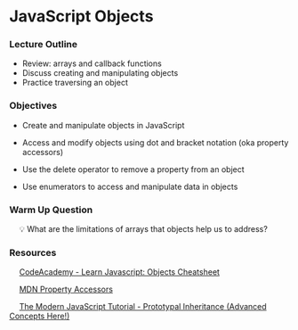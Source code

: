 # JavaScript Objects

### Lecture Outline

- Review: arrays and callback functions
- Discuss creating and manipulating objects
- Practice traversing an object 

### Objectives

- Create and manipulate objects in JavaScript

- Access and modify objects using dot and bracket notation (oka property accessors)

- Use the delete operator to remove a property from an object

- Use enumerators to access and manipulate data in objects

### Warm Up Question

&emsp; 💡 What are the limitations of arrays that objects help us to address?

### Resources

&emsp; [CodeAcademy - Learn Javascript: Objects Cheatsheet](https://www.codecademy.com/learn/game-dev-learn-javascript-objects/modules/game-dev-learn-javascript-objects/cheatsheet)

&emsp; [MDN Property Accessors](https://developer.mozilla.org/en-US/docs/Web/JavaScript/Reference/Operators/Property_accessors)

&emsp; [The Modern JavaScript Tutorial - Prototypal Inheritance (Advanced Concepts Here!)](https://javascript.info/prototype-inheritance)

